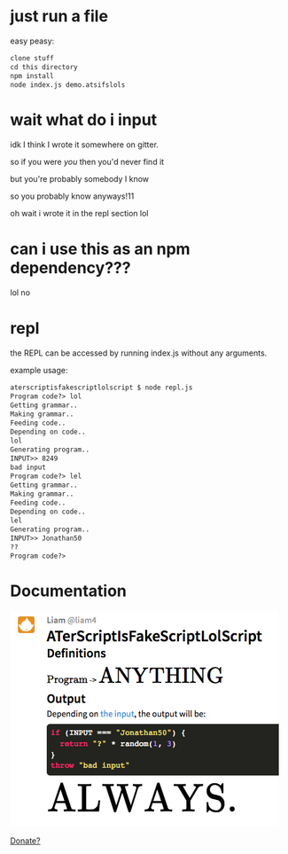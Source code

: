 # just run a file

easy peasy:

    clone stuff
    cd this directory
    npm install
    node index.js demo.atsifslols

# wait what do i input

idk I think I wrote it somewhere on gitter.

so if you were *you* then you'd never find it

but you're probably somebody I know

so you probably know anyways!11

oh wait i wrote it in the repl section lol

# can i use this as an npm dependency???

lol no

# repl

the REPL can be accessed by running index.js without any arguments.

example usage:

    aterscriptisfakescriptlolscript $ node repl.js
    Program code?> lol      
    Getting grammar..
    Making grammar..
    Feeding code..
    Depending on code..
    lol
    Generating program..
    INPUT>> 8249
    bad input
    Program code?> lel
    Getting grammar..
    Making grammar..
    Feeding code..
    Depending on code..
    lel
    Generating program..
    INPUT>> Jonathan50
    ??
    Program code?> 

# Documentation

![](docs.png)

[Donate?](http://redirectatob.github.io/index.html#aHR0cHM6Ly95b3V0dS5iZS95UVpwTmFrNmxtUQ==)
